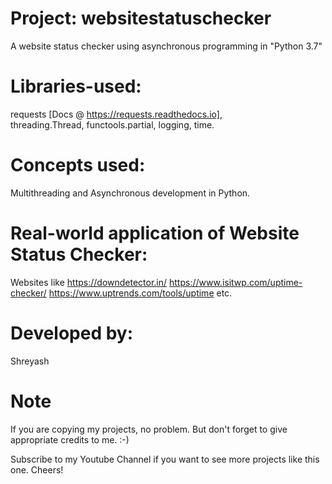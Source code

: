 # Project:  websitestatuschecker
A website status checker using asynchronous programming in "Python 3.7"

# Libraries-used:
  requests  [Docs @ https://requests.readthedocs.io],  
  threading.Thread, 
  functools.partial, 
  logging, 
  time.
  
  
# Concepts used:
  Multithreading and Asynchronous development in Python.
  
 
# Real-world application of Website Status Checker:
  Websites like https://downdetector.in/ 
                https://www.isitwp.com/uptime-checker/
                https://www.uptrends.com/tools/uptime
                etc.
                

# Developed by:
  Shreyash
 
 
 # Note
 If you are copying my projects, no problem. But don't forget to give appropriate credits to me. :-)


Subscribe to my Youtube Channel if you want to see more projects like this one.
Cheers!
